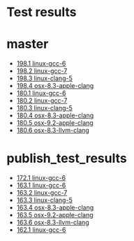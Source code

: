 Test results
===
# master
 - [198.1 linux-gcc-6](https://ledfan.github.io/Bachelorproef/test_results/master/198.1-linux-gcc-6.html)
 - [198.2 linux-gcc-7](https://ledfan.github.io/Bachelorproef/test_results/master/198.2-linux-gcc-7.html)
 - [198.3 linux-clang-5](https://ledfan.github.io/Bachelorproef/test_results/master/198.3-linux-clang-5.html)
 - [198.4 osx-8.3-apple-clang](https://ledfan.github.io/Bachelorproef/test_results/master/198.4-osx-8.3-apple-clang.html)
 - [180.1 linux-gcc-6](https://ledfan.github.io/Bachelorproef/test_results/master/180.1-linux-gcc-6.html)
 - [180.2 linux-gcc-7](https://ledfan.github.io/Bachelorproef/test_results/master/180.2-linux-gcc-7.html)
 - [180.3 linux-clang-5](https://ledfan.github.io/Bachelorproef/test_results/master/180.3-linux-clang-5.html)
 - [180.4 osx-8.3-apple-clang](https://ledfan.github.io/Bachelorproef/test_results/master/180.4-osx-8.3-apple-clang.html)
 - [180.5 osx-9.2-apple-clang](https://ledfan.github.io/Bachelorproef/test_results/master/180.5-osx-9.2-apple-clang.html)
 - [180.6 osx-8.3-llvm-clang](https://ledfan.github.io/Bachelorproef/test_results/master/180.6-osx-8.3-llvm-clang.html)
# publish_test_results
 - [172.1 linux-gcc-6](https://ledfan.github.io/Bachelorproef/test_results/publish_test_results/172.1-linux-gcc-6.html)
 - [163.1 linux-gcc-6](https://ledfan.github.io/Bachelorproef/test_results/publish_test_results/163.1-linux-gcc-6.html)
 - [163.2 linux-gcc-7](https://ledfan.github.io/Bachelorproef/test_results/publish_test_results/163.2-linux-gcc-7.html)
 - [163.3 linux-clang-5](https://ledfan.github.io/Bachelorproef/test_results/publish_test_results/163.3-linux-clang-5.html)
 - [163.4 osx-8.3-apple-clang](https://ledfan.github.io/Bachelorproef/test_results/publish_test_results/163.4-osx-8.3-apple-clang.html)
 - [163.5 osx-9.2-apple-clang](https://ledfan.github.io/Bachelorproef/test_results/publish_test_results/163.5-osx-9.2-apple-clang.html)
 - [163.6 osx-8.3-llvm-clang](https://ledfan.github.io/Bachelorproef/test_results/publish_test_results/163.6-osx-8.3-llvm-clang.html)
 - [162.1 linux-gcc-6](https://ledfan.github.io/Bachelorproef/test_results/publish_test_results/162.1-linux-gcc-6.html)
